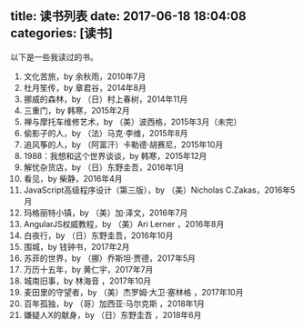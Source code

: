 title: 读书列表
date: 2017-06-18 18:04:08
categories: [读书]
---
以下是一些我读过的书。

<!-- more -->

<ol>
    <li>文化苦旅，by 余秋雨，2010年7月</li>
    <li>杜月笙传，by 章君谷，2014年8月</li>
    <li>挪威的森林，by （日）村上春树，2014年11月</li>
    <li>三重门，by 韩寒，2015年2月</li>
    <li>禅与摩托车维修艺术，by （美）波西格，2015年3月（未完）</li>
    <li>偷影子的人，by （法）马克·李维，2015年8月</li>
    <li>追风筝的人，by （阿富汗）卡勒德·胡赛尼，2015年10月</li>
    <li>1988：我想和这个世界谈谈，by 韩寒，2015年12月</li>
    <li>解忧杂货店，by （日）东野圭吾，2016年1月</li>
    <li>看见，by 柴静，2016年4月</li>
    <li>JavaScript高级程序设计（第三版），by （美）Nicholas C.Zakas，2016年5月</li>
    <li>玛格丽特小镇，by （美）加·泽文，2016年7月</li>
    <li>AngularJS权威教程，by （美）Ari Lerner ，2016年8月</li>
    <li>白夜行，by （日）东野圭吾，2016年10月</li>
    <li>围城，by 钱钟书，2017年2月</li>
    <li>苏菲的世界，by （挪）乔斯坦·贾德，2017年5月</li>
    <li>万历十五年，by 黄仁宇，2017年7月</li>
    <li>城南旧事，by 林海音 ，2017年10月</li>
    <li>麦田里的守望者，by （美）杰罗姆·大卫·塞林格 ，2017年10月</li>
    <li>百年孤独，by （哥）加西亚·马尔克斯 ，2018年1月</li>
    <li>嫌疑人X的献身，by （日）东野圭吾 ，2018年6月</li>
</ol>